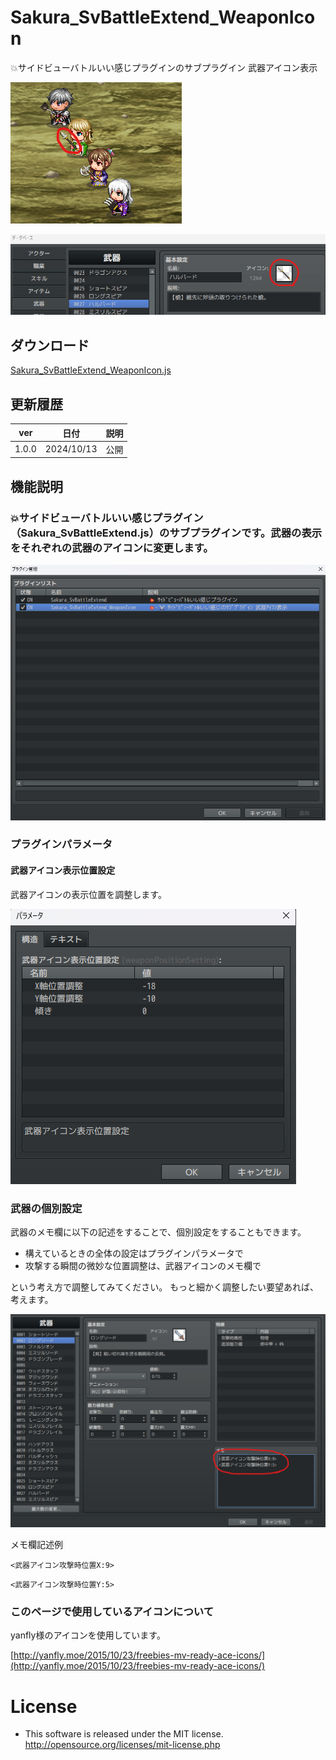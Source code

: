 # Sakura_SvBattleExtend_WeaponIcon
💥サイドビューバトルいい感じプラグインのサブプラグイン 武器アイコン表示

![alt text](images/image-2.png)

![alt text](images/image-1.png)

## ダウンロード
[Sakura_SvBattleExtend_WeaponIcon.js](https://raw.githubusercontent.com/Sakurano6130/SakuraPlugins/main/Sakura_SvBattleExtend_WeaponIcon/Sakura_SvBattleExtend_WeaponIcon.js)

## 更新履歴
| ver   | 日付       | 説明 |
| ----- | ---------- | ---- |
| 1.0.0 | 2024/10/13 | 公開 |


## 機能説明
### 💥サイドビューバトルいい感じプラグイン（Sakura_SvBattleExtend.js）のサブプラグインです。武器の表示をそれぞれの武器のアイコンに変更します。

![alt text](images/image-6.png)

### プラグインパラメータ

#### 武器アイコン表示位置設定

武器アイコンの表示位置を調整します。

![alt text](images/image-4.png)

### 武器の個別設定

武器のメモ欄に以下の記述をすることで、個別設定をすることもできます。
- 構えているときの全体の設定はプラグインパラメータで
- 攻撃する瞬間の微妙な位置調整は、武器アイコンのメモ欄で

という考え方で調整してみてください。
もっと細かく調整したい要望あれば、考えます。

![alt text](images/image-5.png)

メモ欄記述例

```
<武器アイコン攻撃時位置X:9>
```
```
<武器アイコン攻撃時位置Y:5>
```

### このページで使用しているアイコンについて

yanfly様のアイコンを使用しています。

[http://yanfly.moe/2015/10/23/freebies-mv-ready-ace-icons/](http://yanfly.moe/2015/10/23/freebies-mv-ready-ace-icons/)


# License
- This software is released under the MIT license. http://opensource.org/licenses/mit-license.php
